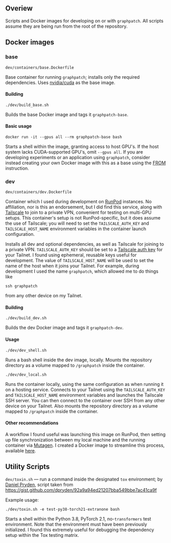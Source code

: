 ## Overiew

Scripts and Docker images for developing on or with `graphpatch`. All scripts assume they are being run from the root of the repository.

## Docker images
### base
`dev/containers/base.Dockerfile`

Base container for running `graphpatch`; installs only the required dependencies. Uses [nvidia/cuda](https://hub.docker.com/r/nvidia/cuda/) as the base image.

#### Building
```
./dev/build_base.sh
```
Builds the base Docker image and tags it `graphpatch-base`.

#### Basic usage
```
docker run -it --gpus all --rm graphpatch-base bash
```
Starts a shell within the image, granting access to host GPU's. If the host system lacks CUDA-supported GPU's, omit `--gpus all`. If you are developing experiments or an application using `graphpatch`, consider instead creating your own Docker image with this as a base using the [FROM](https://docs.docker.com/engine/reference/builder/#from) instruction.

### dev
`dev/containers/dev.Dockerfile`

Container which I used during development on [RunPod](https://www.runpod.io/) instances. No affiliation, nor is this an endorsement, but I did find this service, along with [Tailscale](https://tailscale.com/) to join to a private VPN, convenient for testing on multi-GPU setups. This container's setup is not RunPod-specific, but it does assume the use of Tailscale; you will need to set the `TAILSCALE_AUTH_KEY` and `TAILSCALE_HOST_NAME` environment variables in the container launch configuration.

Installs all dev and optional dependencies, as well as Tailscale for joining to a private VPN. `TAILSCALE_AUTH_KEY` should be set to a [Tailscale auth key](https://tailscale.com/kb/1085/auth-keys) for your Tailnet. I found using ephemeral, reusable keys useful for development. The value of `TAILSCALE_HOST_NAME` will be used to set the name of the host when it joins your Tailnet. For example, during development I used the name `graphpatch`, which allowed me to do things like
```
ssh graphpatch
```
from any other device on my Tailnet.

#### Building
```
./dev/build_dev.sh
```

Builds the dev Docker image and tags it `graphpatch-dev`.

#### Usage
```
./dev/dev_shell.sh
```

Runs a bash shell inside the dev image, locally. Mounts the repository directory as a volume mapped to `/graphpatch` inside the container.

```
./dev/dev_local.sh
```

Runs the container locally, using the same configuration as when running it on a hosting service. Connects to your Tailnet using the `TAILSCALE_AUTH_KEY` and `TAILSCALE_HOST_NAME` environment variables and launches the Tailscale SSH server. You can then connect to the container over SSH from any other device on your Tailnet. Also mounts the repository directory as a volume mapped to `/graphpatch` inside the container.

#### Other recommendations
A workflow I found useful was launching this image on RunPod, then setting up file synchronization between my local machine and the running container via [Mutagen](https://mutagen.io/). I created a Docker image to streamline this process, available [here](https://github.com/evan-lloyd/codesync/tree/main).

## Utility Scripts
`dev/toxin.sh` &mdash; run a command inside the designated `tox` environment; by [Daniel Pryden](https://github.com/dpryden), script taken from https://gist.github.com/dpryden/92a9a94ed21207bba549bbe7ac41ca9f

Example usage:
```
./dev/toxin.sh -e test-py38-torch21-extranone bash
```
Starts a shell within the Python 3.8, PyTorch 2.1, no-`transformers` test environment. Note that the environment must have been previously initialized. I found this extremely useful for debugging the dependency setup within the Tox testing matrix.
